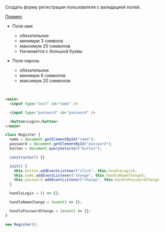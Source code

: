 Создать форму регистрации пользователя с валидацией полей.

[Пример]()

- Поле имя

  - обязательное
  - минимум 3 символа
  - максимум 20 символов
  - Начинается с большой буквы

- Поле пароль
  - обязательное
  - минимум 6 символов
  - максимум 20 символов

<br/>

```html
<main>
  <input type="text" id="name" />

  <input type="password" id="password" />

  <button>Login</button>
</main>
```

```js
class Register {
  name = document.getElementById("name");
  password = document.getElementById("password");
  button = document.querySelector("button");

  constructor() {}

  init() {
    this.button.addEventListener("click", this.handleLogin);
    this.name.addEventListener("change", this.handleNameChange);
    this.password.addEventListener("change", this.handlePasswordChange);
  }

  handleLogin = () => {};

  handleNameChange = (event) => {};

  handlePasswordChange = (event) => {};
}

new Register();
```
